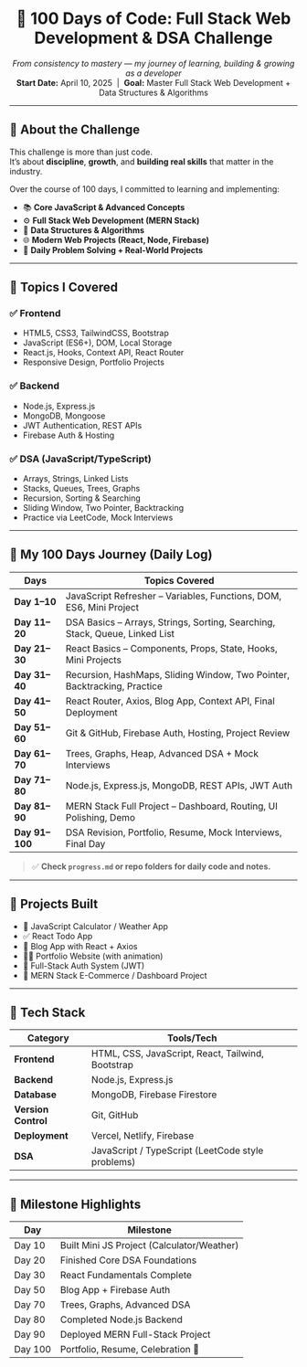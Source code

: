 <h1 align="center">🚀 100 Days of Code: Full Stack Web Development & DSA Challenge</h1>

<p align="center">
  <em>From consistency to mastery — my journey of learning, building & growing as a developer</em><br/>
  <strong>Start Date:</strong> April 10, 2025 &nbsp;|&nbsp; <strong>Goal:</strong> Master Full Stack Web Development + Data Structures & Algorithms
</p>

---

## 📌 About the Challenge

This challenge is more than just code.  
It’s about **discipline**, **growth**, and **building real skills** that matter in the industry.

Over the course of 100 days, I committed to learning and implementing:

- 📚 **Core JavaScript & Advanced Concepts**
- ⚙️ **Full Stack Web Development (MERN Stack)**
- 🧠 **Data Structures & Algorithms**
- 🌐 **Modern Web Projects (React, Node, Firebase)**
- 🎯 **Daily Problem Solving + Real-World Projects**

---

## 🧠 Topics I Covered

### ✅ Frontend
- HTML5, CSS3, TailwindCSS, Bootstrap  
- JavaScript (ES6+), DOM, Local Storage  
- React.js, Hooks, Context API, React Router  
- Responsive Design, Portfolio Projects  

### ✅ Backend
- Node.js, Express.js  
- MongoDB, Mongoose  
- JWT Authentication, REST APIs  
- Firebase Auth & Hosting  

### ✅ DSA (JavaScript/TypeScript)
- Arrays, Strings, Linked Lists  
- Stacks, Queues, Trees, Graphs  
- Recursion, Sorting & Searching  
- Sliding Window, Two Pointer, Backtracking  
- Practice via LeetCode, Mock Interviews  

---

## 📅 My 100 Days Journey (Daily Log)

| Days       | Topics Covered |
|------------|----------------|
| **Day 1–10** | JavaScript Refresher – Variables, Functions, DOM, ES6, Mini Project |
| **Day 11–20** | DSA Basics – Arrays, Strings, Sorting, Searching, Stack, Queue, Linked List |
| **Day 21–30** | React Basics – Components, Props, State, Hooks, Mini Projects |
| **Day 31–40** | Recursion, HashMaps, Sliding Window, Two Pointer, Backtracking, Practice |
| **Day 41–50** | React Router, Axios, Blog App, Context API, Final Deployment |
| **Day 51–60** | Git & GitHub, Firebase Auth, Hosting, Project Review |
| **Day 61–70** | Trees, Graphs, Heap, Advanced DSA + Mock Interviews |
| **Day 71–80** | Node.js, Express.js, MongoDB, REST APIs, JWT Auth |
| **Day 81–90** | MERN Stack Full Project – Dashboard, Routing, UI Polishing, Demo |
| **Day 91–100** | DSA Revision, Portfolio, Resume, Mock Interviews, Final Day |

> ✅ **Check `progress.md` or repo folders for daily code and notes.**

---

## 🚀 Projects Built

- 🔢 JavaScript Calculator / Weather App
- ✅ React Todo App
- 📰 Blog App with React + Axios
- 👨‍💼 Portfolio Website (with animation)
- 🔐 Full-Stack Auth System (JWT)
- 🛒 MERN Stack E-Commerce / Dashboard Project

---

## 🔧 Tech Stack

| Category      | Tools/Tech |
|---------------|------------|
| **Frontend**  | HTML, CSS, JavaScript, React, Tailwind, Bootstrap |
| **Backend**   | Node.js, Express.js |
| **Database**  | MongoDB, Firebase Firestore |
| **Version Control** | Git, GitHub |
| **Deployment** | Vercel, Netlify, Firebase |
| **DSA** | JavaScript / TypeScript (LeetCode style problems) |

---

## 📍 Milestone Highlights

| Day | Milestone |
|-----|-----------|
| Day 10 | Built Mini JS Project (Calculator/Weather) |
| Day 20 | Finished Core DSA Foundations |
| Day 30 | React Fundamentals Complete |
| Day 50 | Blog App + Firebase Auth |
| Day 70 | Trees, Graphs, Advanced DSA |
| Day 80 | Completed Node.js Backend |
| Day 90 | Deployed MERN Full-Stack Project |
| Day 100 | Portfolio, Resume, Celebration 🎉 |
